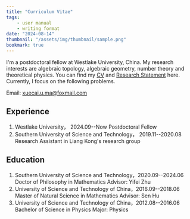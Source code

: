 ```yaml
---
title: "Curriculum Vitae"
tags:
    - user manual
    - writing format
date: "2024-08-14"
thumbnail: "/assets/img/thumbnail/sample.png"
bookmark: true
---
```





		
I'm a postdoctoral  fellow at Westlake University, China.  My research interests are algebraic topology, algebraic geometry, number theory and theoretical physics. You can find my [CV](files/Xuecai_CV.pdf) and
[Research Statement](files/Xuecai_Research.pdf) here.  Currently, I focus on  the following  problems.	

Email: xuecai.u.ma@foxmail.com


## Experience
1. Westlake  University， 2024.09--Now 
   Postdoctoral Fellow
2. Southern University of Science and Technology， 2019.11--2020.08 
   Research Assistant in Liang Kong's research group

## Education
1. Southern University of Science and Technology，2020.09--2024.06
   Doctor of Philosophy in Mathematics
   Advisor: Yifei Zhu
2. University of Science and Technology of China，2016.09--2018.06
 Master of Natural Science in Mathematics
 Advisor: Sen Hu
3. University of Science and Technology of China，2012.08--2016.06
   Bachelor of Science in Physics
   Major: Physics 

